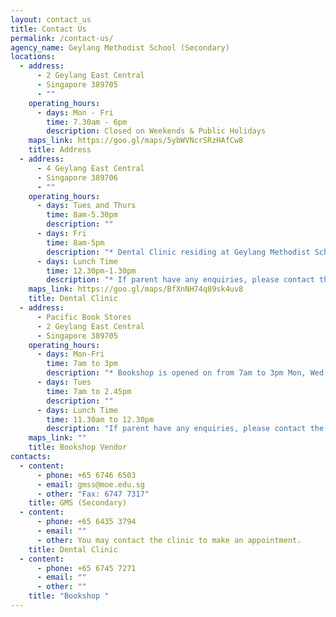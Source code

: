 ```yaml
---
layout: contact_us
title: Contact Us
permalink: /contact-us/
agency_name: Geylang Methodist School (Secondary)
locations:
  - address:
      - 2 Geylang East Central
      - Singapore 389705
      - ""
    operating_hours:
      - days: Mon - Fri
        time: 7.30am - 6pm
        description: Closed on Weekends & Public Holidays
    maps_link: https://goo.gl/maps/5ybWVNcrSRzHAfCw8
    title: Address
  - address:
      - 4 Geylang East Central
      - Singapore 389706
      - ""
    operating_hours:
      - days: Tues and Thurs
        time: 8am-5.30pm
        description: ""
      - days: Fri
        time: 8am-5pm
        description: "* Dental Clinic residing at Geylang Methodist School(Primary)"
      - days: Lunch Time
        time: 12.30pm-1.30pm
        description: "* If parent have any enquiries, please contact the clinic directly."
    maps_link: https://goo.gl/maps/BfXnNH74q89sk4uv8
    title: Dental Clinic
  - address:
      - Pacific Book Stores
      - 2 Geylang East Central
      - Singapore 389705
    operating_hours:
      - days: Mon-Fri
        time: 7am to 3pm
        description: "* Bookshop is opened on from 7am to 3pm Mon, Wed, Thurs and Fri"
      - days: Tues
        time: 7am to 2.45pm
        description: ""
      - days: Lunch Time
        time: 11.30am to 12.30pm
        description: "If parent have any enquiries, please contact the bookshop directly. "
    maps_link: ""
    title: Bookshop Vendor
contacts:
  - content:
      - phone: +65 6746 6503
      - email: gmss@moe.edu.sg
      - other: "Fax: 6747 7317"
    title: GMS (Secondary)
  - content:
      - phone: +65 6435 3794
      - email: ""
      - other: You may contact the clinic to make an appointment.
    title: Dental Clinic
  - content:
      - phone: +65 6745 7271
      - email: ""
      - other: ""
    title: "Bookshop "
---
```

